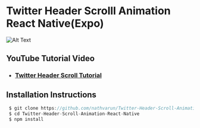 # Twitter Header Scrolll Animation React Native(Expo)

![Alt Text](https://media.giphy.com/media/5qFgWw6g0NGefgchqX/giphy.gif)


## YouTube Tutorial Video 
* ###  [Twitter Header Scroll Tutorial](https://www.youtube.com/watch?v=LP6zmnMcHR0&list=PLy9JCsy2u97npFZ8wylvgHcfB36qkmGmN) 

## Installation Instructions 

```js
 $ git clone https://github.com/nathvarun/Twitter-Header-Scroll-Animation-React-Native.git
 $ cd Twitter-Header-Scroll-Animation-React-Native
 $ npm install 
```
